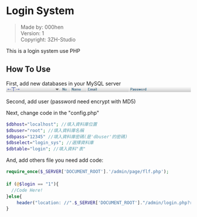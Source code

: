 # Login System
>Made by: 000hen <br/>
>Version: 1 <br/>
>Copyright: 3ZH-Studio <br/>

This is a login system use PHP

## How To Use

First, add new databases in your MySQL server
![db](/img/n1.png)

Second, add user (password need encrypt with MD5)

Next, change code in the "config.php"

```php
$dbhost="localhost"; //填入資料庫位置
$dbuser="root"; //填入資料庫名稱
$dbpass="12345" //填入資料庫密碼(是'dbuser'的密碼)
$dbselect="login_sys"; //選擇資料庫
$dbtable="login"; //填入資料"表"
```

And, add others file you need add code:
```php
require_once($_SERVER['DOCUMENT_ROOT'].'/admin/page/flf.php');

if (@$login == "1"){
  //Code Here!
}else{
	header("location: //".$_SERVER['DOCUMENT_ROOT']."/admin/login.php?return=$url");
}
```

